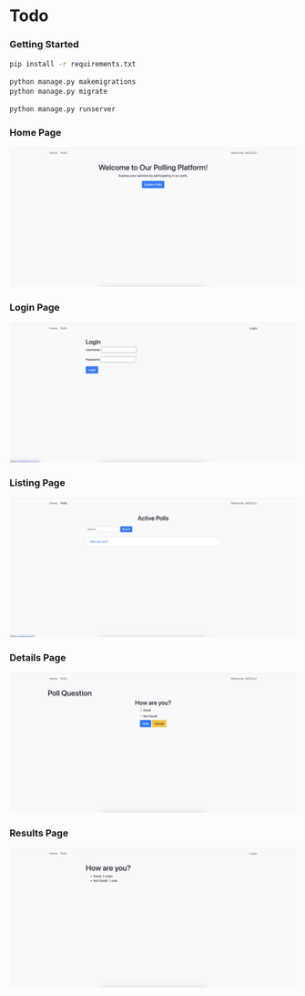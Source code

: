 # Todo

### Getting Started

```bash
pip install -r requirements.txt
```

```bash
python manage.py makemigrations
python manage.py migrate
```

```bash
python manage.py runserver
```

### Home Page

![](img/home.png)

### Login Page

![](img/login.png)

### Listing Page

![](img/listing.png)

### Details Page

![](img/detail.png)

### Results Page

![](img/result.png)